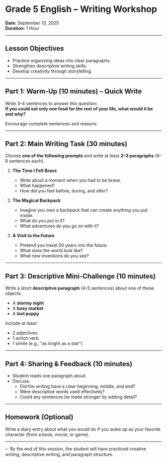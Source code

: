 # Grade 5 English – Writing Workshop  
**Date:** September 13, 2025  
**Duration:** 1 Hour  

---

## Lesson Objectives
- Practice organizing ideas into clear paragraphs.  
- Strengthen descriptive writing skills.  
- Develop creativity through storytelling.  

---

## Part 1: Warm-Up (10 minutes) – Quick Write  
Write 3–4 sentences to answer this question:  
**If you could eat only one food for the rest of your life, what would it be and why?**  

Encourage complete sentences and reasons.  

---

## Part 2: Main Writing Task (30 minutes)  

Choose **one of the following prompts** and write at least **2–3 paragraphs** (6–8 sentences each).  

1. **The Time I Felt Brave**  
   - Write about a moment when you had to be brave.  
   - What happened?  
   - How did you feel before, during, and after?  

2. **The Magical Backpack**  
   - Imagine you own a backpack that can create anything you put inside.  
   - What do you put in it?  
   - What adventures do you go on with it?  

3. **A Visit to the Future**  
   - Pretend you travel 50 years into the future.  
   - What does the world look like?  
   - What new inventions do you see?  

---

## Part 3: Descriptive Mini-Challenge (10 minutes)  

Write a short **descriptive paragraph** (4–5 sentences) about one of these objects:  
- A **stormy night**  
- A **busy market**  
- A **lost puppy**  

Include at least:  
- 2 adjectives  
- 1 action verb  
- 1 simile (e.g., “as bright as a star”)  

---

## Part 4: Sharing & Feedback (10 minutes)  
- Student reads one paragraph aloud.  
- Discuss:  
  - Did the writing have a clear beginning, middle, and end?  
  - Were descriptive words used effectively?  
  - Could any sentences be made stronger by adding detail?  

---

## Homework (Optional)  
Write a diary entry about what you would do if you woke up as your favorite character (from a book, movie, or game).  

---
✅ By the end of this session, the student will have practiced creative writing, descriptive writing, and paragraph structure.  
